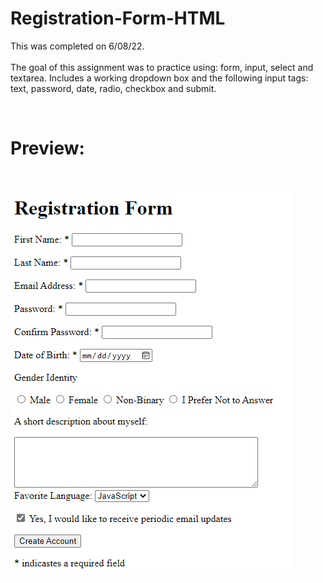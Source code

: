 # Registration-Form-HTML
This was completed on 6/08/22.
<br><br>
The goal of this assignment was to practice using: form, input, select and textarea. Includes a working dropdown box and the following input tags: text, password, date, radio, checkbox and submit.

<br><h1>Preview:</h1>
<br><br>
<img src="https://github.com/Taylor-Klar/Registration-Form-HTML/blob/main/Registration%20Form/Registration%20Form%20Preview.png">
